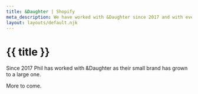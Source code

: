 ```yaml
---
title: &Daughter | Shopify
meta_description: We have worked with &Daughter since 2017 and with every iteration of their ecommerce website, we have always tried to ensure it is as accessible as possible.
layout: layouts/default.njk
---
```


# {{ title }}

Since 2017 Phil has worked with &Daughter as their small brand has grown to a large one.

More to come.
